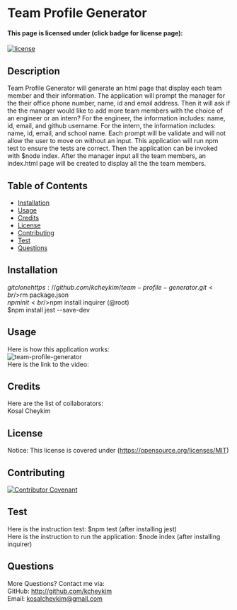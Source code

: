 # Team Profile Generator

#### This page is licensed under (click badge for license page): 
[![license](https://img.shields.io/badge/License-MIT-yellow.svg)](https://opensource.org/licenses/MIT)

## Description
Team Profile Generator will generate an html page that display each team member and their information. The application will prompt the manager for the their office phone number, name, id and email address. Then it will ask if the the manager would like to add more team members with the choice of an engineer or an intern? For the engineer, the information includes: name, id, email, and github username. For the intern, the information includes: name, id, email, and school name. Each prompt will be validate and will not allow the user to move on without an input. This application will run npm test to ensure the tests are correct. Then the application can be invoked with $node index. After the manager input all the team members, an index.html page will be created to display all the the team members.

## Table of Contents
* [Installation](#installation)
* [Usage](#usage)
* [Credits](#credits)
* [License](#license) 
* [Contributing](#contributing)
* [Test](#test)  
* [Questions](#questions)

## Installation
$git clone https://github.com/kcheykim/team-profile-generator.git<br />$rm package.json<br />$npm init<br />$npm install inquirer (@root)<br />$npm install jest --save-dev

## Usage
Here is how this application works:  
![team-profile-generator](./dist/team-profile-generator.gif?raw=true) <br />
Here is the link to the video: 

## Credits
Here are the list of collaborators:  
Kosal Cheykim

## License
Notice: This license is covered under (https://opensource.org/licenses/MIT)

## Contributing
[![Contributor Covenant](https://img.shields.io/badge/Contributor%20Covenant-2.1-4baaaa.svg)](code_of_conduct.md)

## Test
Here is the instruction test: $npm test (after installing jest)<br/>
Here is the instruction to run the application: $node index (after installing inquirer)

## Questions
More Questions? Contact me via:  
GitHub: http://github.com/kcheykim  
Email: kosalcheykim@gmail.com